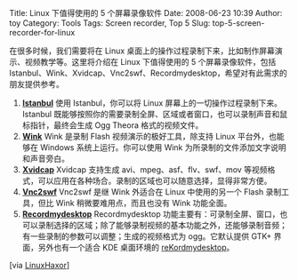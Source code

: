 Title: Linux 下值得使用的 5 个屏幕录像软件
Date: 2008-06-23 10:39
Author: toy
Category: Tools
Tags: Screen recorder, Top 5
Slug: top-5-screen-recorder-for-linux

在很多时候，我们需要将在 Linux
桌面上的操作过程录制下来，比如制作屏幕演示、视频教学等。这里将介绍在
Linux 下值得使用的 5 个屏幕录像软件，包括
Istanbul、Wink、Xvidcap、Vnc2swf、Recordmydesktop，希望对有此需求的朋友提供参考。

1.  **[Istanbul](http://linuxtoy.org/archives/istanbul.html)**
    使用 Istanbul，你可以将 Linux 屏幕上的一切操作过程录制下来。Istanbul
    既能够按照你的需要录制全屏、区域或者窗口，也可以录制声音和鼠标指针，最终会生成
    Ogg Theora 格式的视频文件。
2.  **[Wink](http://linuxtoy.org/archives/wink.html)**
    Wink 是录制 Flash 视频演示的极好工具，除支持 Linux 平台外，也能够在
    Windows 系统上运行。你可以使用 Wink
    为所录制的文件添加文字说明和声音旁白。
3.  **[Xvidcap](http://linuxtoy.org/archives/xvidcap.html)**
    Xvidcap 支持生成 avi、mpeg、asf、flv、swf、mov
    等视频格式，可以应用在各种场合。录制的区域也可以随意选择，显得非常方便。
4.  **[Vnc2swf](http://linuxtoy.org/archives/vnc2swf.html)**
    Vnc2swf 是继 Wink 外适合在 Linux 中使用的另一个 Flash 录制工具，但比
    Wink 稍微要难用点，而且也没有 Wink 功能全面。
5.  **[Recordmydesktop](http://linuxtoy.org/archives/recordmydesktop.html)**
    Recordmydesktop
    功能主要有：可录制全屏、窗口，也可以录制选择的区域；除了能够录制视频的基本功能之外，还能够录制音频；有一些录制的参数可以调整；生成的视频格式为
    ogg。它默认提供 GTK+ 界面，另外也有一个适合 KDE 桌面环境的
    [reKordmydesktop](http://linuxtoy.org/archives/rekordmydesktop.html)。

[via
[LinuxHaxor](http://www.linuxhaxor.net/2008/05/20/5-ways-to-screencast-your-linux-desktop/)]
